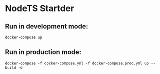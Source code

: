 # NodeTS Startder

## Run in development mode:

```:
docker-compose up
```

## Run in production mode:

```:
docker-compose -f docker-compose.yml -f docker-compose.prod.yml up --build -d
```

